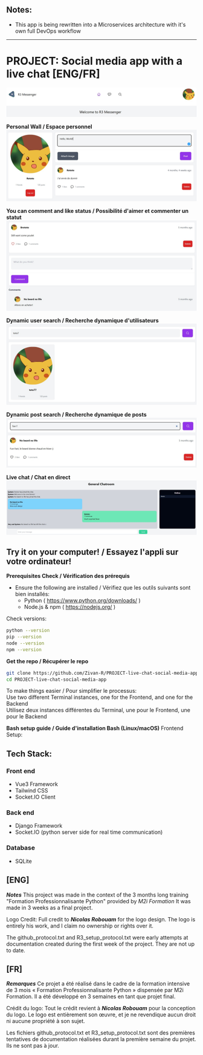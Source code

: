 ## Notes: 
- This app is being rewritten into a Microservices architecture with it's own full DevOps workflow
  
---
  
# PROJECT: Social media app with a live chat [ENG/FR]

![Welcome page](screenshots/welcome.jpg)

**Personal Wall / Espace personnel**  
![personal wall](screenshots/perso-wall.jpg)
  
**You can comment and like status / Possibilité d'aimer et commenter un statut** 
![comment and like status](screenshots/status-com-like.jpg)
  
**Dynamic user search / Recherche dynamique d'utilisateurs**
![user search](screenshots/search-toto.jpg)
  
**Dynamic post search / Recherche dynamique de posts** 
![post search](screenshots/search-post.jpg)
  
**Live chat / Chat en direct**  
![live chat](screenshots/live-chat.jpg)

## Try it on your computer! / Essayez l'appli sur votre ordinateur!
**Prerequisites Check / Vérification des prérequis**
- Ensure the following are installed / Vérifiez que les outils suivants sont bien installés:
  - Python ( https://www.python.org/downloads/ )
  - Node.js & npm ( https://nodejs.org/ )

Check versions:
```bash
python --version
pip --version
node --version
npm --version
```
  
**Get the repo / Récupérer le repo**
```bash
git clone https://github.com/Zivan-R/PROJECT-live-chat-social-media-app.git
cd PROJECT-live-chat-social-media-app
```
To make things easier / Pour simplifier le processus:  
Use two different Terminal instances, one for the Frontend, and one for the Backend  
Utilisez deux instances différentes du Terminal, une pour le Frontend, une pour le Backend
  
**Bash setup guide / Guide d'installation Bash (Linux/macOS)**
Frontend Setup:
## Tech Stack:
### Front end
- Vue3 Framework
- Tailwind CSS
- Socket.IO Client

### Back end
- Django Framework
- Socket.IO (python server side for real time communication)

### Database
- SQLite

## [ENG]
***Notes***
This project was made in the context of the 3 months long training "Formation Professionnalisante Python"
provided by *M2i Formation*
It was made in 3 weeks as a final project.

Logo Credit: Full credit to ***Nicolas Robouam*** for the logo design. 
The logo is entirely his work, and I claim no ownership or rights over it.

The github_protocol.txt and R3_setup_protocol.txt were early attempts at documentation created during the first week of the project. They are not up to date.

## [FR]
***Remarques***
Ce projet a été réalisé dans le cadre de la formation intensive de 3 mois « Formation Professionnalisante Python »
dispensée par M2i Formation.
Il a été développé en 3 semaines en tant que projet final.

Crédit du logo: Tout le crédit revient à ***Nicolas Robouam*** pour la conception du logo. 
Le logo est entièrement son œuvre, et je ne revendique aucun droit ni aucune propriété à son sujet.

Les fichiers github_protocol.txt et R3_setup_protocol.txt sont des premières tentatives de documentation réalisées durant la première semaine du projet. Ils ne sont pas à jour.
